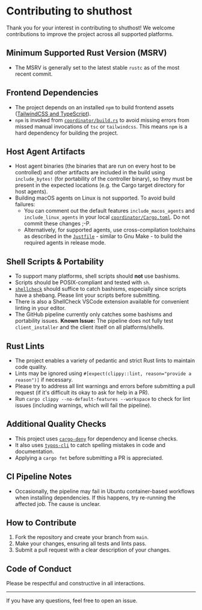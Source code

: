 # Contributing to shuthost

Thank you for your interest in contributing to shuthost! We welcome contributions to improve the project across all supported platforms.

## Minimum Supported Rust Version (MSRV)
- The MSRV is generally set to the latest stable `rustc` as of the most recent commit.

## Frontend Dependencies
- The project depends on an installed `npm` to build frontend assets ([TailwindCSS and TypeScript](../coordinator/assets/package.json)).
- `npm` is invoked from [`coordinator/build.rs`](../coordinator/build.rs) to avoid missing errors from missed manual invocations of `tsc` or `tailwindcss`. This means `npm` is a hard dependency for building the project.

## Host Agent Artifacts
- Host agent binaries (the binaries that are run on every host to be controlled) and other artifacts are included in the build using `include_bytes!` (for portability of the controller binary), so they must be present in the expected locations (e.g. the Cargo target directory for host agents).
- Building macOS agents on Linux is not supported. To avoid build failures:
  - You can comment out the default features `include_macos_agents` and `include_linux_agents` in your local [`coordinator/Cargo.toml`](../coordinator/Cargo.toml). Do not commit these changes ;-P.
  - Alternatively, for supported agents, use cross-compilation toolchains as described in the [`Justfile`](../Justfile) - similar to Gnu Make - to build the required agents in release mode.

## Shell Scripts & Portability
- To support many platforms, shell scripts should **not** use bashisms.
- Scripts should be POSIX-compliant and tested with `sh`.
- [`shellcheck`](https://www.shellcheck.net/) should suffice to catch bashisms, especially since scripts have a shebang. Please lint your scripts before submitting.
- There is also a ShellCheck VSCode extension available for convenient linting in your editor.
- The GitHub pipeline currently only catches some bashisms and portability issues. **Known Issue:** The pipeline does not fully test `client_installer` and the client itself on all platforms/shells.

## Rust Lints
- The project enables a variety of pedantic and strict Rust lints to maintain code quality.
- Lints may be ignored using `#[expect(clippy::lint, reason="provide a reason")]` if necessary.
- Please try to address all lint warnings and errors before submitting a pull request (if it's difficult its okay to ask for help in a PR).
- Run `cargo clippy --no-default-features --workspace` to check for lint issues (including warnings, which will fail the pipeline).

## Additional Quality Checks
- This project uses [`cargo-deny`](https://github.com/EmbarkStudios/cargo-deny) for dependency and license checks.
- It also uses [`typos-cli`](https://docs.rs/crate/typos-cli/latest) to catch spelling mistakes in code and documentation.
- Applying a `cargo fmt` before submitting a PR is appreciated.

## CI Pipeline Notes
- Occasionally, the pipeline may fail in Ubuntu container-based workflows when installing dependencies. If this happens, try re-running the affected job. The cause is unclear.

## How to Contribute
1. Fork the repository and create your branch from `main`.
2. Make your changes, ensuring all tests and lints pass.
3. Submit a pull request with a clear description of your changes.

## Code of Conduct
Please be respectful and constructive in all interactions.

---
If you have any questions, feel free to open an issue.
